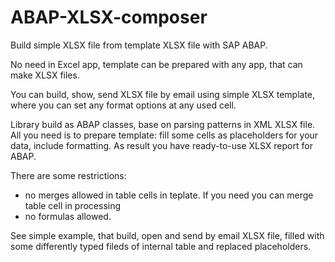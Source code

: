 # ABAP-XLSX-composer
Build simple XLSX file from template XLSX file with SAP ABAP. 

No need in Excel app, template can be prepared with any app, that can make XLSX files. 

You can build, show, send XLSX file by email using simple XLSX template, where you can set any format options at any used cell.

Library build as ABAP classes, base on parsing patterns in XML XLSX file.  All you need is to prepare template: fill some cells as placeholders for your data, include formatting. As result you have ready-to-use XLSX report for ABAP. 

There are some restrictions:
 - no merges allowed in table cells in teplate. If you need you can merge table cell in processing
 - no formulas allowed.

See simple example, that build, open and send by email XLSX file, filled with some differently typed fileds of internal table and  replaced placeholders.
